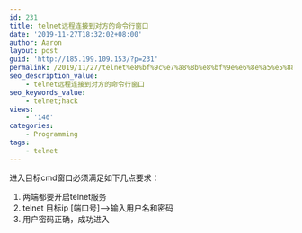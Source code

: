 ```yaml
---
id: 231
title: telnet远程连接到对方的命令行窗口
date: '2019-11-27T18:32:02+08:00'
author: Aaron
layout: post
guid: 'http://185.199.109.153/?p=231'
permalink: /2019/11/27/telnet%e8%bf%9c%e7%a8%8b%e8%bf%9e%e6%8e%a5%e5%88%b0%e5%af%b9%e6%96%b9%e7%9a%84%e5%91%bd%e4%bb%a4%e8%a1%8c%e7%aa%97%e5%8f%a3/
seo_description_value:
    - telnet远程连接到对方的命令行窗口
seo_keywords_value:
    - telnet;hack
views:
    - '140'
categories:
    - Programming
tags:
    - telnet
---
```


进入目标cmd窗口必须满足如下几点要求：

1. 两端都要开启telnet服务
2. telnet 目标ip \[端口号\]——&gt;输入用户名和密码
3. 用户密码正确，成功进入